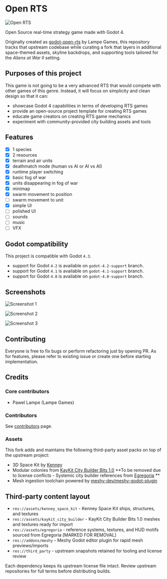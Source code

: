 # Open RTS

![Open RTS](./media/screenshots/screenshot_1400x650.png "Open RTS")

Open Source real-time strategy game made with Godot 4.

Originally created as [godot-open-rts](https://github.com/lampe-games/godot-open-rts) by Lampe Games, this repository tracks that upstream codebase while curating a fork that layers in additional space-themed assets, skyline backdrops, and supporting tools tailored for the *Aliens at War II* setting.

## Purposes of this project

This game is not going to be a very advanced RTS that would compete with other games of this genre. Instead, it will focus on simplicity and clean design so that it can:
 - showcase Godot 4 capabilities in terms of developing RTS games
 - provide an open-source project template for creating RTS games
 - educate game creators on creating RTS game mechanics
 - experiment with community-provided city building assets and tools

## Features

 - [x] 1 species
 - [x] 2 resources
 - [x] terrain and air units
 - [x] deathmatch mode (human vs AI or AI vs AI)
 - [x] runtime player switching
 - [x] basic fog of war
 - [x] units disappearing in fog of war
 - [x] minimap
 - [x] swarm movement to position
 - [ ] swarm movement to unit
 - [x] simple UI
 - [ ] polished UI
 - [ ] sounds
 - [ ] music
 - [ ] VFX

## Godot compatibility

This project is compatible with Godot `4.3`.

 - support for Godot `4.2` is available on `godot-4.2-support` branch.
 - support for Godot `4.1` is available on `godot-4.1-support` branch.
 - support for Godot `4.0` is available on `godot-4.0-support` branch.

## Screenshots

![Screenshot 1](./media/screenshots/screenshot_2_1920x1080.png "Screenshot 1")

![Screenshot 2](./media/screenshots/screenshot_3_1920x1080.png "Screenshot 2")

![Screenshot 3](./media/screenshots/screenshot_4_1920x1080.png "Screenshot 3")

## Contributing

Everyone is free to fix bugs or perform refactoring just by opening PR. As for features, please refer to existing issue or create one before starting implementation.

## Credits

### Core contributors
 - Pawel Lampe (Lampe Games)
 
### Contributors

See [contributors](https://github.com/lampe-games/godot-open-rts/graphs/contributors) page.

### Assets
This fork adds and maintains the following third-party asset packs on top of the upstream project:
 - 3D Space Kit by [Kenney](https://www.kenney.nl/assets/space-kit)
 - Modular colonies from [KayKit City Builder Bits 1.0](https://github.com/KayKit-Game-Assets/KayKit-City-Builder-Bits-1.0)
 **To be removed due to license conflicts - Systemic city builder references from [Egregoria](https://github.com/Uriopass/Egregoria) **
 - Mesh ingestion toolchain powered by [meshy-dev/meshy-godot-plugin](https://github.com/meshy-dev/meshy-godot-plugin)

## Third-party content layout

- `res://assets/kenney_space_kit` - Kenney Space Kit ships, structures, and textures
- `res://assets/kaykit_city_builder` - KayKit City Builder Bits 1.0 meshes and textures ready for import
- `res://assets/egregoria` - reference systems, textures, and HUD motifs sourced from Egregoria [MARKED FOR REMOVAL]
- `res://addons/meshy` - Meshy Godot editor plugin for rapid mesh previews/imports
- `res://third_party` - upstream snapshots retained for tooling and license review

Each dependency keeps its upstream license file intact. Review upstream repositories for full terms before distributing builds.
